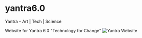 # yantra6.0
Yantra - Art | Tech | Science

Website for Yantra 6.0 "Technology for Change"
![Yantra Website](/img/yantra_website.jpeg)
